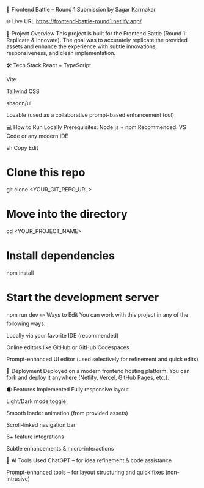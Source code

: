 🚀 Frontend Battle – Round 1 Submission
by Sagar Karmakar

🌐 Live URL
https://frontend-battle-round1.netlify.app/

📁 Project Overview
This project is built for the Frontend Battle (Round 1: Replicate & Innovate).
The goal was to accurately replicate the provided assets and enhance the experience with subtle innovations, responsiveness, and clean implementation.

🛠 Tech Stack
React + TypeScript

Vite

Tailwind CSS

shadcn/ui

Lovable (used as a collaborative prompt-based enhancement tool)

💻 How to Run Locally
Prerequisites: Node.js + npm
Recommended: VS Code or any modern IDE

sh
Copy
Edit
# Clone this repo
git clone <YOUR_GIT_REPO_URL>

# Move into the directory
cd <YOUR_PROJECT_NAME>

# Install dependencies
npm install

# Start the development server
npm run dev
✏️ Ways to Edit
You can work with this project in any of the following ways:

Locally via your favorite IDE (recommended)

Online editors like GitHub or GitHub Codespaces

Prompt-enhanced UI editor (used selectively for refinement and quick edits)

🚀 Deployment
Deployed on a modern frontend hosting platform.
You can fork and deploy it anywhere (Netlify, Vercel, GitHub Pages, etc.).

🌒 Features Implemented
Fully responsive layout

Light/Dark mode toggle

Smooth loader animation (from provided assets)

Scroll-linked navigation bar

6+ feature integrations

Subtle enhancements & micro-interactions

🤖 AI Tools Used
ChatGPT – for idea refinement & code assistance

Prompt-enhanced tools – for layout structuring and quick fixes (non-intrusive)

